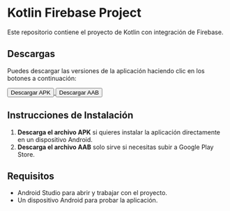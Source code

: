 # Kotlin Firebase Project

Este repositorio contiene el proyecto de Kotlin con integración de Firebase.

## Descargas

Puedes descargar las versiones de la aplicación haciendo clic en los botones a continuación:

<a href="https://github.com/DannyYanacallo1755/Kotlin-Firebase/releases/download/APK/app-debug.apk" download>
    <button>Descargar APK</button>
</a>

<a href="https://github.com/DannyYanacallo1755/Kotlin-Firebase/releases/download/AAB/app-debug.aab" download>
    <button>Descargar AAB</button>
</a>

## Instrucciones de Instalación

1. **Descarga el archivo APK** si quieres instalar la aplicación directamente en un dispositivo Android.
2. **Descarga el archivo AAB** solo sirve si necesitas subir a Google Play Store.

## Requisitos

- Android Studio para abrir y trabajar con el proyecto.
- Un dispositivo Android para probar la aplicación.

